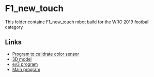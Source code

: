 # F1_new_touch

This folder containe F1_new_touch robot build for the WRO 2019 football category

## Links
* [Program to calidrate color sensor](./KolibColor.sb)
* [3D model](./wro_2019_test_football.lxf)
* [ev3 program](./wro2019.ev3)
* [Main program](./F1_new_touch.sb)
